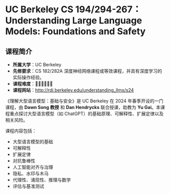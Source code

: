 # UC Berkeley CS 194/294-267： Understanding Large Language Models: Foundations and Safety

## 课程简介

- **所属大学**：UC Berkeley
- **先修要求**：CS 182/282A 深度神经网络课程或等效课程，并具有深度学习的实际操作经验。
- **课程难度**：🌟🌟🌟🌟🌟🌟
- **课程网站**：<http://rdi.berkeley.edu/understanding_llms/s24>

《理解大型语言模型：基础与安全》是 UC Berkeley 在 2024 年春季开设的一门课程，由 **Dawn Song 教授** 和 **Dan Hendrycks** 联合授课，助教为 **Yu Gai**。本课程重点探讨大型语言模型（如 ChatGPT）的基础原理、可解释性、扩展定律以及相关风险。

课程内容包括：

- 大型语言模型的基础
- 可解释性
- 扩展定律
- 对抗鲁棒性
- 人工智能对齐与治理
- 隐私、水印与木马
- 代理性、涌现性、推理与数学
- 评估与基准测试

